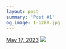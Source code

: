 ```yaml
---
layout: post
summary: 'Post #1'
og_image: 1-1280.jpg
---
```


<p>
  <time>
    <a href="/1">May 17, 2023</a>
  </time>
  <a href="/1">
    <img src="{{ site.assets_url }}/1-640.jpg" srcset="{{ site.assets_url }}/1-320.jpg 320w, {{ site.assets_url }}/1-640.jpg 640w, {{ site.assets_url }}/1-960.jpg 960w, {{ site.assets_url }}/1-1280.jpg 1280w" sizes="(min-width: 700px) 50vw, calc(100vw - 2rem)" />
  </a>
</p>
